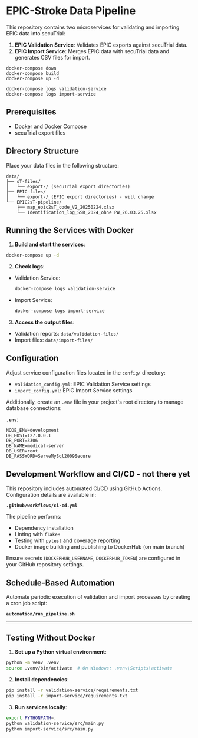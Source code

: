 # EPIC-Stroke Data Pipeline

This repository contains two microservices for validating and importing EPIC data into secuTrial:

1. **EPIC Validation Service**: Validates EPIC exports against secuTrial data.
2. **EPIC Import Service**: Merges EPIC data with secuTrial data and generates CSV files for import.

```
docker-compose down
docker-compose build
docker-compose up -d

docker-compose logs validation-service
docker-compose logs import-service

```

## Prerequisites

- Docker and Docker Compose
- secuTrial export files

## Directory Structure

Place your data files in the following structure:

```
data/
├── sT-files/
│   └── export-/ (secuTrial export directories)
├── EPIC-files/
│   └── export-/ (EPIC export directories) - will change 
└── EPIC2sT-pipeline/
    ├── map_epic2sT_code_V2_20250224.xlsx
    └── Identification_log_SSR_2024_ohne PW_26.03.25.xlsx
```

## Running the Services with Docker

1. **Build and start the services**:

```bash
docker-compose up -d
```

2. **Check logs**:

- Validation Service:
  ```bash
  docker-compose logs validation-service
  ```

- Import Service:
  ```bash
  docker-compose logs import-service
  ```

3. **Access the output files**:

- Validation reports: `data/validation-files/`
- Import files: `data/import-files/`

## Configuration

Adjust service configuration files located in the `config/` directory:

- `validation_config.yml`: EPIC Validation Service settings
- `import_config.yml`: EPIC Import Service settings

Additionally, create an `.env` file in your project's root directory to manage database connections:

**`.env`**:

```
NODE_ENV=development
DB_HOST=127.0.0.1
DB_PORT=3306
DB_NAME=medical-server
DB_USER=root
DB_PASSWORD=ServeMySql2009Secure
```

## Development Workflow and CI/CD - not there yet

This repository includes automated CI/CD using GitHub Actions. Configuration details are available in:

**`.github/workflows/ci-cd.yml`**

The pipeline performs:

- Dependency installation
- Linting with `flake8`
- Testing with `pytest` and coverage reporting
- Docker image building and publishing to DockerHub (on main branch)

Ensure secrets (`DOCKERHUB_USERNAME`, `DOCKERHUB_TOKEN`) are configured in your GitHub repository settings.

## Schedule-Based Automation

Automate periodic execution of validation and import processes by creating a cron job script:

**`automation/run_pipeline.sh`**

---

## Testing Without Docker

1. **Set up a Python virtual environment**:

```bash
python -m venv .venv
source .venv/bin/activate  # On Windows: .venv\Scripts\activate
```

2. **Install dependencies**:

```bash
pip install -r validation-service/requirements.txt
pip install -r import-service/requirements.txt
```

3. **Run services locally**:

```bash
export PYTHONPATH=.
python validation-service/src/main.py
python import-service/src/main.py
```